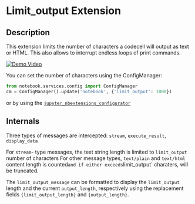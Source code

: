 Limit_output Extension
======================

Description
-----------
This extension limits the number of characters a codecell will output as text or HTML.
This also allows to interrupt endless loops of print commands.

[![Demo Video](http://img.youtube.com/vi/U26ujuPXf00/0.jpg)](https://youtu.be/U26ujuPXf00)

You can set the number of characters using the ConfigManager:

```Python
from notebook.services.config import ConfigManager
cm = ConfigManager().update('notebook', {'limit_output': 1000})
```

or by using the [`jupyter_nbextensions_configurator`](https://github.com/Jupyter-contrib/jupyter_nbextensions_configurator)

Internals
---------

Three types of messages are intercepted: `stream`, `execute_result`, `display_data`

For `stream`- type messages, the text string length is limited to `limit_output` number of characters
For other message types, `text/plain` and `text/html` content length is counted` and if either
exceeds `limit_output` charaters, will be truncated.

The `limit_output_message` can be formatted to display the `limit_output` length and the current `output_length`,
respectively using the replacement fields `{limit_output_length}` and `{output_length}`.
